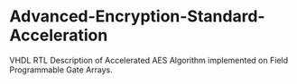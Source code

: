 # Advanced-Encryption-Standard-Acceleration
VHDL RTL Description of Accelerated AES Algorithm implemented on Field Programmable Gate Arrays.
